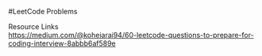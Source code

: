 #LeetCode Problems

Resource Links
<br>
https://medium.com/@koheiarai94/60-leetcode-questions-to-prepare-for-coding-interview-8abbb6af589e
